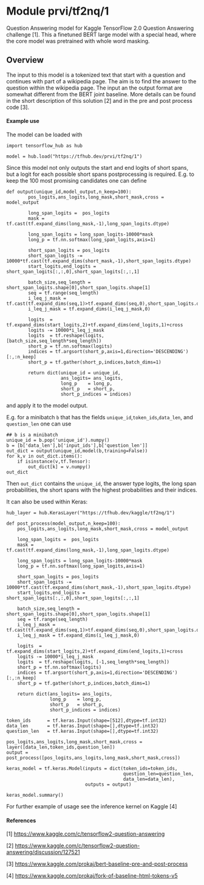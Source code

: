 # Module prvi/tf2nq/1

Question Answering model for Kaggle TensorFlow 2.0 Question Answering challenge [1].
This a finetuned BERT large model with a special head, where the core model was pretrained with whole word masking.


<!-- asset-path: https://github.com/VilmosProkaj/tf2-nq/blob/master/model.tar.gz -->
<!-- module-type: text-question-answering -->
<!-- network-architecture: Transformer -->
<!-- dataset: Natural Questions -->
<!-- language: en -->
<!-- fine-tunable: true -->
<!-- format: saved_model_2 -->

## Overview

The input to this model is a tokenized text that start with a question and 
continues with part of a wikipedia page. 
The aim is to find the answer to the question within the wikipedia page. The input an the 
output format are somewhat different from the BERT joint baseline. More details can be found 
in the short description of this solution [2] and in the pre and post process code [3].

#### Example use

The model can  be loaded with
```
import tensorflow_hub as hub

model = hub.load("https://tfhub.dev/prvi/tf2nq/1")
```

Since this model not only outputs the start and end logits of short spans, but a logit for each possible short spans postprocessing is required. E.g. to keep the 100 most promising candidates one can define
```
def output(unique_id,model_output,n_keep=100):
        pos_logits,ans_logits,long_mask,short_mask,cross = model_output

        long_span_logits =  pos_logits
        mask = tf.cast(tf.expand_dims(long_mask,-1),long_span_logits.dtype)

        long_span_logits = long_span_logits-10000*mask 
        long_p = tf.nn.softmax(long_span_logits,axis=1)

        short_span_logits = pos_logits
        short_span_logits -= 10000*tf.cast(tf.expand_dims(short_mask,-1),short_span_logits.dtype)
        start_logits,end_logits = short_span_logits[:,:,0],short_span_logits[:,:,1]

        batch_size,seq_length = short_span_logits.shape[0],short_span_logits.shape[1]
        seq = tf.range(seq_length)
        i_leq_j_mask = tf.cast(tf.expand_dims(seq,1)>tf.expand_dims(seq,0),short_span_logits.dtype)
        i_leq_j_mask = tf.expand_dims(i_leq_j_mask,0)

        logits  = tf.expand_dims(start_logits,2)+tf.expand_dims(end_logits,1)+cross
        logits -= 10000*i_leq_j_mask
        logits  = tf.reshape(logits, [batch_size,seq_length*seq_length])
        short_p = tf.nn.softmax(logits)
        indices = tf.argsort(short_p,axis=1,direction='DESCENDING')[:,:n_keep]
        short_p = tf.gather(short_p,indices,batch_dims=1)

        return dict(unique_id = unique_id,
                    ans_logits= ans_logits,
                    long_p    = long_p,
                    short_p   = short_p,
                    short_p_indices = indices)
```
and apply it to the model output.

E.g. for a minibatch `b` that has the fields `unique_id`,`token_ids`,`data_len`, and `question_len` one can use 

```
## b is a minibatch
unique_id = b.pop('unique_id').numpy()
b = [b['data_len'],b['input_ids'],b['question_len']]
out_dict = output(unique_id,model(b,training=False))
for k,v in out_dict.items():
    if isinstance(v,tf.Tensor):
        out_dict[k] = v.numpy()
out_dict
```
Then `out_dict` contains the `unique_id`, the answer type logits, the long span probabilities, the short spans with the highest probabilities and their indices. 


It can also be used within Keras:
```
hub_layer = hub.KerasLayer("https://tfhub.dev/kaggle/tf2nq/1")

def post_process(model_output,n_keep=100):
    pos_logits,ans_logits,long_mask,short_mask,cross = model_output

    long_span_logits =  pos_logits
    mask = tf.cast(tf.expand_dims(long_mask,-1),long_span_logits.dtype)

    long_span_logits = long_span_logits-10000*mask 
    long_p = tf.nn.softmax(long_span_logits,axis=1)

    short_span_logits = pos_logits
    short_span_logits -= 10000*tf.cast(tf.expand_dims(short_mask,-1),short_span_logits.dtype)
    start_logits,end_logits = short_span_logits[:,:,0],short_span_logits[:,:,1]

    batch_size,seq_length = short_span_logits.shape[0],short_span_logits.shape[1]
    seq = tf.range(seq_length)
    i_leq_j_mask = tf.cast(tf.expand_dims(seq,1)>tf.expand_dims(seq,0),short_span_logits.dtype)
    i_leq_j_mask = tf.expand_dims(i_leq_j_mask,0)

    logits  = tf.expand_dims(start_logits,2)+tf.expand_dims(end_logits,1)+cross
    logits -= 10000*i_leq_j_mask
    logits  = tf.reshape(logits, [-1,seq_length*seq_length])
    short_p = tf.nn.softmax(logits)
    indices = tf.argsort(short_p,axis=1,direction='DESCENDING')[:,:n_keep]
    short_p = tf.gather(short_p,indices,batch_dims=1)

    return dict(ans_logits= ans_logits,
                long_p    = long_p,
                short_p   = short_p,
                short_p_indices = indices)

token_ids      = tf.keras.Input(shape=[512],dtype=tf.int32)
data_len       = tf.keras.Input(shape=[],dtype=tf.int32)
question_len   = tf.keras.Input(shape=[],dtype=tf.int32)

pos_logits,ans_logits,long_mask,short_mask,cross = layer([data_len,token_ids,question_len])
output = post_process([pos_logits,ans_logits,long_mask,short_mask,cross])

keras_model = tf.keras.Model(inputs = dict(token_ids=token_ids,
                                           question_len=question_len,
                                           data_len=data_len),
                             outputs = output)

keras_model.summary()

```

For further example of usage see the inference kernel on Kaggle [4]

#### References

[1] https://www.kaggle.com/c/tensorflow2-question-answering

[2] https://www.kaggle.com/c/tensorflow2-question-answering/discussion/127521

[3] https://www.kaggle.com/prokaj/bert-baseline-pre-and-post-process

[4] https://www.kaggle.com/prokaj/fork-of-baseline-html-tokens-v5

